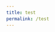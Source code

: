 ```yaml
---
title: test
permalink: /test
---
```

<head>
<meta name="viewport" content="width=device-width, initial-scale=1">
<style>
		.container{
		  margin: 0 auto;
  max-width: 48rem;
  width: 90%;
		}
		<div class="container">
			  <div class="row clearfix">
			<div class="column half">
<h2>The Forgotten Murals of Paya Lebar Airport</h2> 
	</div>
	 <div class="row clearfix">
	<div class="column half">
		<img src=" /images/vol-17-issue-2/murals/Mural_Main2.jpg"  style="float:left; width:500px; height:auto;  border:10px solid #FFFFFF; class=responsive"> 
			</div>				
			</div>		
						</div>		
</html>